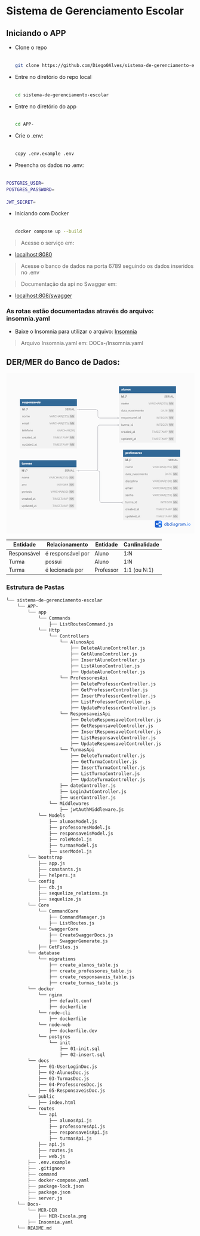 # Sistema de Gerenciamento Escolar

## Iniciando o APP

- Clone o repo

    ```sh

    git clone https://github.com/Diego0Alves/sistema-de-gerenciamento-escolar.git
    
    ```

- Entre no diretório do repo local

    ```sh

    cd sistema-de-gerenciamento-escolar

    ```

- Entre no diretório do app

    ```sh

    cd APP-

    ```

- Crie o .env:

    ```sh

    copy .env.example .env

    ```

- Preencha os dados no .env:

```sh

POSTGRES_USER=
POSTGRES_PASSWORD=

JWT_SECRET=

```

- Iniciando com Docker

    ```sh

    docker compose up --build

    ```

> Acesse o serviço em:

- [localhost:8080](http://localhost:8080/)

> Acesse o banco de dados na porta 6789 seguindo os dados inseridos no .env

> Documentação da api no Swagger em:

- [localhost:808/swagger](http://localhost:8080/swagger/)


### As rotas estão documentadas através do arquivo: insomnia.yaml

- Baixe o Insomnia para utilizar o arquivo: [Insomnia](https://insomnia.rest/download)

> Arquivo Insomnia.yaml em: DOCs-/Insomnia.yaml


## DER/MER do Banco de Dados:

![MER](./Docs-//MER-DER/MER-Escola.png)

| Entidade    | Relacionamento    | Entidade  | Cardinalidade  |
| ----------- | ----------------- | --------- | -------------- |
| Responsável | é responsável por | Aluno     | 1\:N           |
| Turma       | possui            | Aluno     | 1\:N           |
| Turma       | é lecionada por   | Professor | 1:1 (ou N:1)   |

### Estrutura de Pastas

```
└── sistema-de-gerenciamento-escolar
    └── APP-
        └── app
            └── Commands
                ├── ListRoutesCommand.js
            └── Http
                └── Controllers
                    └── AlunosApi
                        ├── DeleteAlunoController.js
                        ├── GetAlunoController.js
                        ├── InsertAlunoController.js
                        ├── ListAlunoController.js
                        ├── UpdateAlunoController.js
                    └── ProfessoresApi
                        ├── DeleteProfessorController.js
                        ├── GetProfessorController.js
                        ├── InsertProfessorController.js
                        ├── ListProfessorController.js
                        ├── UpdateProfessorController.js
                    └── ResponsaveisApi
                        ├── DeleteResponsavelController.js
                        ├── GetResponsavelController.js
                        ├── InsertResponsavelController.js
                        ├── ListResponsavelController.js
                        ├── UpdateResponsavelController.js
                    └── TurmasApi
                        ├── DeleteTurmaController.js
                        ├── GetTurmaController.js
                        ├── InsertTurmaController.js
                        ├── ListTurmaController.js
                        ├── UpdateTurmaController.js
                    ├── dateController.js
                    ├── LoginJwtController.js
                    ├── userController.js
                └── Middlewares
                    ├── jwtAuthMiddleware.js
            └── Models
                ├── alunosModel.js
                ├── professoresModel.js
                ├── responsaveisModel.js
                ├── roleModel.js
                ├── turmasModel.js
                ├── userModel.js
        └── bootstrap
            ├── app.js
            ├── constants.js
            ├── helpers.js
        └── config
            ├── db.js
            ├── sequelize_relations.js
            ├── sequelize.js
        └── Core
            └── CommandCore
                ├── CommandManager.js
                ├── ListRoutes.js
            └── SwaggerCore
                ├── CreateSwaggerDocs.js
                ├── SwaggerGenerate.js
            ├── GetFiles.js
        └── database
            └── migrations
                ├── create_alunos_table.js
                ├── create_professores_table.js
                ├── create_responsaveis_table.js
                ├── create_turmas_table.js
        └── docker
            └── nginx
                ├── default.conf
                ├── dockerfile
            └── node-cli
                ├── dockerfile
            └── node-web
                ├── dockerfile.dev
            └── postgres
                └── init
                    ├── 01-init.sql
                    ├── 02-insert.sql
        └── docs
            ├── 01-UserLoginDoc.js
            ├── 02-AlunosDoc.js
            ├── 03-TurmasDoc.js
            ├── 04-ProfessoresDoc.js
            ├── 05-ResponsaveisDoc.js
        └── public
            ├── index.html
        └── routes
            └── api
                ├── alunosApi.js
                ├── professoresApi.js
                ├── responsaveisApi.js
                ├── turmasApi.js
            ├── api.js
            ├── routes.js
            ├── web.js
        ├── .env.example
        ├── .gitignore
        ├── command
        ├── docker-compose.yaml
        ├── package-lock.json
        ├── package.json
        ├── server.js
    └── Docs-
        └── MER-DER
            ├── MER-Escola.png
        ├── Insomnia.yaml
    └── README.md
```